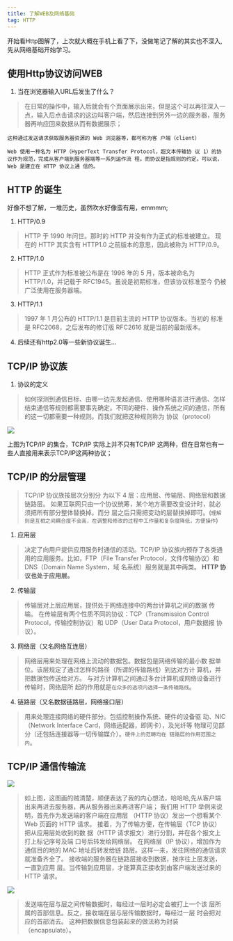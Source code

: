 ```yaml
---
title: 了解WEB及网络基础
tag: HTTP
---
```

开始看Http图解了，上次就大概在手机上看了下，没做笔记了解的其实也不深入,先从网络基础开始学习。

## 使用Http协议访问WEB

1. 当在浏览器输入URL后发生了什么？

> 在日常的操作中，输入后就会有个页面展示出来，但是这个可以再往深入一点，输入后点击请求的这边叫客户端，然后连接到另外一边的服务器，服务器再响应回来数据从而有数据展示；

`这种通过发送请求获取服务器资源的 Web 浏览器等，都可称为客 户端（client）`

`Web 使用一种名为 HTTP（HyperText Transfer Protocol，超文本传输协 议 1）的协议作为规范，完成从客户端到服务器端等一系列运作流
程。而协议是指规则的约定。可以说，Web 是建立在 HTTP 协议上通 信的。`

## HTTP 的诞生

好像不想了解，一堆历史，虽然吹水好像蛮有用，emmmm;

1. HTTP/0.9

> HTTP 于 1990 年问世。那时的 HTTP 并没有作为正式的标准被建立。 现在的 HTTP 其实含有 HTTP1.0 之前版本的意思，因此被称为 HTTP/0.9。

2. HTTP/1.0

> HTTP 正式作为标准被公布是在 1996 年的 5 月，版本被命名为 HTTP/1.0，并记载于 RFC1945。虽说是初期标准，但该协议标准至今 仍被广泛使用在服务器端。

3. HTTP/1.1

> 1997 年 1 月公布的 HTTP/1.1 是目前主流的 HTTP 协议版本。当初的 标准是 RFC2068，之后发布的修订版 RFC2616 就是当前的最新版本。

4. 后续还有http2.0等一些新协议诞生...

## TCP/IP 协议族

1. 协议的定义

> 如何探测到通信目标、由哪一边先发起通信、使用哪种语言进行通信、怎样结束通信等规则都需要事先确定。不同的硬件、操作系统之间的通信，所有的这一切都需要一种规则。而我们就把这种规则称为 协议（protocol）

![](http://phcp7w60f.bkt.clouddn.com/http1.jpg)

上图为TCP/IP 的集合，TCP/IP 实际上并不只有TCP/IP 这两种，但在日常也有一些人直接用来表示TCP/IP这两种协议；

## TCP/IP 的分层管理

> TCP/IP 协议族按层次分别分 为以下 4 层：应用层、传输层、网络层和数据链路层。
> 如果互联网只由一个协议统筹，某个地方需要改变设计时，就必须把所有部分整体替换掉。而分 层之后只需把变动的层替换掉即可。(`理解则是互相之间耦合度不会高，在调整和修改的过程中工作量和复杂度降低，方便操作`)

1. 应用层

> 决定了向用户提供应用服务时通信的活动。TCP/IP 协议族内预存了各类通用的应用服务。比如，FTP（File Transfer Protocol，文件传输协议）和 DNS（Domain Name System，域 名系统）服务就是其中两类。
**HTTP 协议也处于应用层。**

2. 传输层

> 传输层对上层应用层，提供处于网络连接中的两台计算机之间的数据 传输。
> 在传输层有两个性质不同的协议：TCP（Transmission Control Protocol，传输控制协议）和 UDP（User Data Protocol，用户数据报 协议）。

3. 网络层（又名网络互连层）

> 网络层用来处理在网络上流动的数据包。数据包是网络传输的最小数 据单位。该层规定了通过怎样的路径（所谓的传输路线）到达对方计 算机，并把数据包传送给对方。
> 与对方计算机之间通过多台计算机或网络设备进行传输时，网络层所 起的作用就是`在众多的选项内选择一条传输路线`。

4. 链路层（又名数据链路层，网络接口层）

> 用来处理连接网络的硬件部分。包括控制操作系统、硬件的设备驱 动、NIC（Network Interface Card，网络适配器，即网卡），及光纤等 物理可见部分（还包括连接器等一切传输媒介）。`硬件上的范畴均在 链路层的作用范围之内`。

## TCP/IP 通信传输流

![](http://phcp7w60f.bkt.clouddn.com/http2.jpg)

> 如上图，这图画的贼清楚，顺便表达了我的内心想法，哈哈哈,先从客户端出来再进去服务器，再从服务器出来再进客户端；
> 我们用 HTTP 举例来说明，首先作为发送端的客户端在应用层 （HTTP 协议）发出一个想看某个 Web 页面的 HTTP 请求。
> 接着，为了传输方便，在传输层（TCP 协议）把从应用层处收到的数 据（HTTP 请求报文）进行分割，并在各个报文上打上标记序号及端 口号后转发给网络层。
> 在网络层（IP 协议），增加作为通信目的地的 MAC 地址后转发给链 路层。这样一来，发往网络的通信请求就准备齐全了。
> 接收端的服务器在链路层接收到数据，按序往上层发送，一直到应用 层。当传输到应用层，才能算真正接收到由客户端发送过来的 HTTP 请求。


![](http://phcp7w60f.bkt.clouddn.com/http3.jpg)

> 发送端在层与层之间传输数据时，每经过一层时必定会被打上一个该 层所属的首部信息。反之，接收端在层与层传输数据时，每经过一层 时会把对应的首部消去。
> 这种把数据信息包装起来的做法称为封装（encapsulate）。